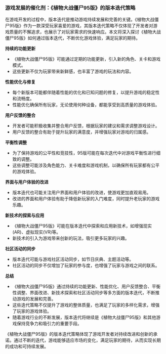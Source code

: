 ### 游戏发展的催化剂：《植物大战僵尸95版》的版本迭代策略

在游戏开发的过程中，版本迭代是推动游戏持续发展和完善的关键。《植物大战僵尸95版》作为一款深受玩家喜爱的游戏，其版本迭代策略不仅体现了开发者对游戏质量的不懈追求，也展示了对玩家需求的快速响应。本文将深入探讨《植物大战僵尸95版》如何通过版本迭代，不断优化游戏体验，满足玩家的期待。

**持续的功能更新**
- 《植物大战僵尸95版》可能通过定期的功能更新，引入新的角色、关卡和游戏模式。
- 这些更新不仅为玩家带来新鲜感，也丰富了游戏的玩法和内容。

**性能优化与修复**
- 每个新版本可能都伴随着性能的优化和已知问题的修复，以提升游戏的稳定性和流畅度。
- 性能优化确保所有玩家，无论使用何种设备，都能享受到高质量的游戏体验。

**用户反馈的整合**
- 开发者可能积极收集并整合用户反馈，根据玩家的建议和需求调整游戏设计。
- 用户反馈的整合有助于提升玩家的满意度，并增强玩家对游戏的归属感。

**平衡性调整**
- 为了保持游戏的公平性和竞技性，95版可能在每次迭代中对游戏平衡性进行细致的调整。
- 这些调整可能涉及角色能力、关卡难度和游戏机制，以确保所有玩家都有公平的游戏体验。

**界面与用户体验的改进**
- 版本迭代也可能关注用户界面和用户体验的改进，使游戏更加直观易用。
- 改进的界面和用户体验有助于降低新玩家的入门难度，同时提升老玩家的游戏乐趣。

**新技术的探索与应用**
- 《植物大战僵尸95版》可能在版本迭代中探索和应用新技术，如增强现实(AR)、虚拟现实(VR)等。
- 新技术的引入为游戏带来创新的玩法，吸引更多玩家的兴趣。

**社区活动的同步**
- 版本迭代可能与游戏社区活动同步，如节日庆典、主题活动等。
- 社区活动的同步不仅增加了玩家的参与度，也增强了玩家与游戏之间的联系。

**总结**
- 《植物大战僵尸95版》通过持续的功能更新、性能优化、用户反馈整合、平衡性调整、界面改进、新技术探索和社区活动同步等多方面的版本迭代，不断推动游戏的发展和完善。
- 这些迭代策略不仅提升了游戏的整体质量，也满足了玩家的多样化需求，增强了玩家的游戏体验。
- 随着游戏行业的不断发展，版本迭代将继续是《植物大战僵尸95版》和其他游戏保持竞争力和吸引力的重要手段。

《植物大战僵尸95版》的版本迭代策略体现了游戏开发者对持续改进和创新的承诺。通过不断的迭代，游戏能够适应市场的变化，满足玩家的期待，从而实现长期的成功和可持续发展。